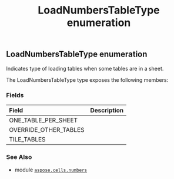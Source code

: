 ﻿---
title: LoadNumbersTableType enumeration
second_title: Aspose.Cells for Python via .NET API References
description: 
type: docs
weight: 20
url: /aspose.cells.numbers/loadnumberstabletype/
is_root: false
---

## LoadNumbersTableType enumeration

Indicates type of loading tables when some tables are in a sheet.



The LoadNumbersTableType type exposes the following members:

### Fields
| Field | Description |
| :- | :- |
| ONE_TABLE_PER_SHEET |  |
| OVERRIDE_OTHER_TABLES |  |
| TILE_TABLES |  |



### See Also
* module [`aspose.cells.numbers`](..)
